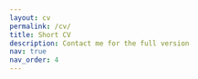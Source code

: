 ```yaml
---
layout: cv
permalink: /cv/
title: Short CV
description: Contact me for the full version
nav: true
nav_order: 4
---
```

